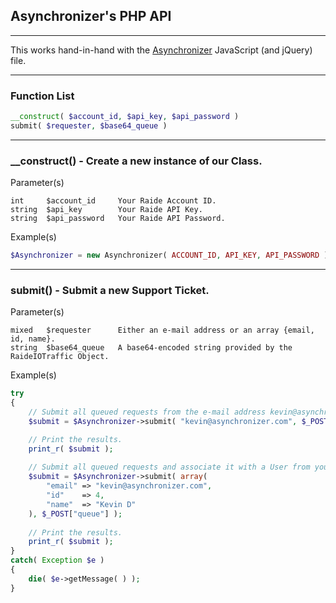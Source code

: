 ## Asynchronizer's PHP API

---

This works hand-in-hand with the [Asynchronizer](https://github.com/Asynchronizer/jQuery/) JavaScript (and jQuery) file.

---

### Function List

```php
__construct( $account_id, $api_key, $api_password )
submit( $requester, $base64_queue )
```

---

### __construct() - Create a new instance of our Class.

Parameter(s)

```
int     $account_id     Your Raide Account ID.
string  $api_key        Your Raide API Key.
string  $api_password   Your Raide API Password.
```

Example(s)

```php
$Asynchronizer = new Asynchronizer( ACCOUNT_ID, API_KEY, API_PASSWORD );
```

---

### submit() - Submit a new Support Ticket.

Parameter(s)

```
mixed   $requester      Either an e-mail address or an array {email, id, name}.
string  $base64_queue   A base64-encoded string provided by the RaideIOTraffic Object.
```

Example(s)

```php
try
{
    // Submit all queued requests from the e-mail address kevin@asynchronizer.com
    $submit = $Asynchronizer->submit( "kevin@asynchronizer.com", $_POST["queue"] );

    // Print the results.
    print_r( $submit );
  
    // Submit all queued requests and associate it with a User from your application.
    $submit = $Asynchronizer->submit( array(
        "email" => "kevin@asynchronizer.com",
        "id"    => 4,
        "name"  => "Kevin D"
    ), $_POST["queue"] );
  
    // Print the results.
    print_r( $submit );
}
catch( Exception $e )
{
    die( $e->getMessage( ) );
}
```
